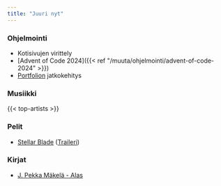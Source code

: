 ```yaml
---
title: "Juuri nyt"
---
```


### Ohjelmointi
- Kotisivujen virittely
- [Advent of Code 2024]({{< ref "/muuta/ohjelmointi/advent-of-code-2024" >}})
- [Portfolion](https://github.com/saaste/portfolio) jatkokehitys

### Musiikki
{{< top-artists >}}

### Pelit
- [Stellar Blade](https://stellar-blade.com/) ([Traileri](https://www.youtube.com/watch?v=DSznLWimMlU))

### Kirjat
- [J. Pekka Mäkelä - Alas](https://finna.fi/Record/helmet.2110745?sid=4876802745)